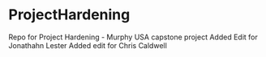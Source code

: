 # ProjectHardening
Repo for Project Hardening - Murphy USA capstone project
Added Edit for Jonathahn Lester
Added edit for Chris Caldwell
